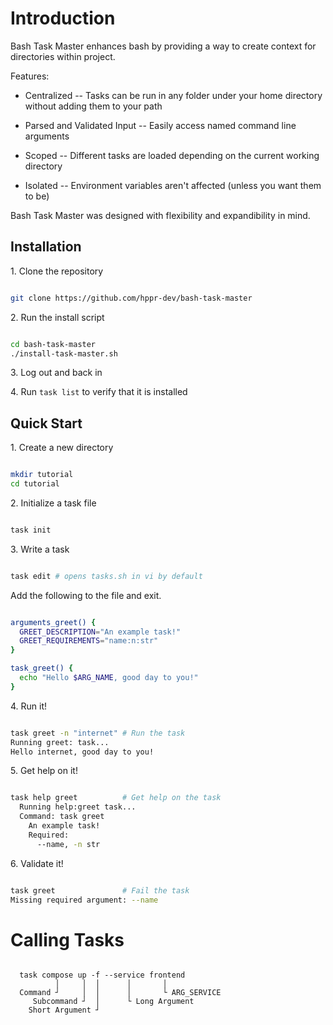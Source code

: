 # Introduction

Bash Task Master enhances bash by providing a way to create context for directories within project.

Features:

  - Centralized -- Tasks can be run in any folder under your home directory without adding them to your path

  - Parsed and Validated Input -- Easily access named command line arguments

  - Scoped -- Different tasks are loaded depending on the current working directory

  - Isolated -- Environment variables aren't affected (unless you want them to be)


Bash Task Master was designed with flexibility and expandibility in mind.


## Installation


1\. Clone the repository


``` bash

git clone https://github.com/hppr-dev/bash-task-master

```

2\. Run the install script

``` bash

cd bash-task-master
./install-task-master.sh 

```

3\. Log out and back in

4\. Run ` task list ` to verify that it is installed

## Quick Start

1\. Create a new directory

``` bash

mkdir tutorial
cd tutorial

```

2\. Initialize a task file

``` bash

task init

```

3\. Write a task

``` bash

task edit # opens tasks.sh in vi by default

```
    
Add the following to the file and exit.
    
``` bash

arguments_greet() {
  GREET_DESCRIPTION="An example task!"
  GREET_REQUIREMENTS="name:n:str"
}

task_greet() {
  echo "Hello $ARG_NAME, good day to you!"
}

```

4\. Run it!

``` bash

task greet -n "internet" # Run the task
Running greet: task...
Hello internet, good day to you!

```

5\. Get help on it!

``` bash

task help greet          # Get help on the task
  Running help:greet task...
  Command: task greet
    An example task!
    Required:
      --name, -n str

```

6\. Validate it!

``` bash

task greet               # Fail the task
Missing required argument: --name

```


# Calling Tasks

```

  task compose up -f --service frontend
          │     │  │      │       │
  Command ┘     │  │      │       └ ARG_SERVICE 
     Subcommand ┘  │      └ Long Argument
    Short Argument ┘


```
